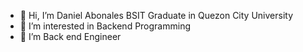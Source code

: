 - 👋 Hi, I’m Daniel Abonales BSIT Graduate in Quezon City University
- 👀 I’m interested in Backend Programming
- 🌱 I’m Back end Engineer
<!---
Dabons22/Dabons22 is a ✨ special ✨ repository because its `README.md` (this file) appears on your GitHub profile.
You can click the Preview link to take a look at your changes.
--->
